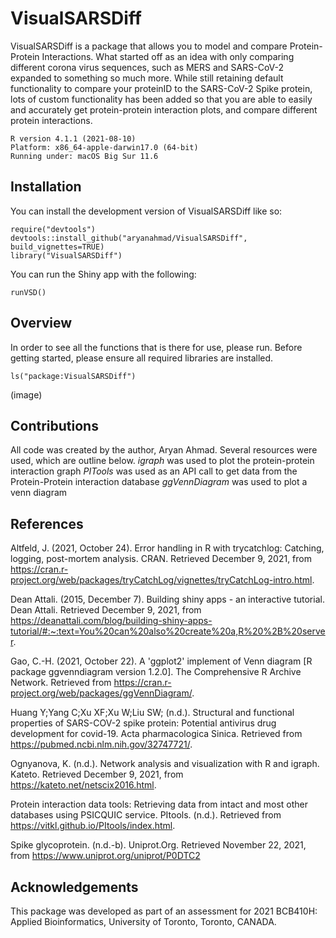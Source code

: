 
# VisualSARSDiff

<!-- badges: start -->
<!-- badges: end -->

VisualSARSDiff is a package that allows you to model and compare Protein-Protein Interactions. What started off as an idea with only comparing different corona virus sequences, such as MERS and SARS-CoV-2 expanded to something so much more. While still retaining default functionality to compare your proteinID  to the SARS-CoV-2 Spike protein, lots of custom functionality has been added so that you are able to easily and accurately get protein-protein interaction plots, and compare different protein interactions. 

```
R version 4.1.1 (2021-08-10)
Platform: x86_64-apple-darwin17.0 (64-bit)
Running under: macOS Big Sur 11.6
```

## Installation

You can install the development version of VisualSARSDiff like so:

```
require("devtools")
devtools::install_github("aryanahmad/VisualSARSDiff", build_vignettes=TRUE)
library("VisualSARSDiff")
```

You can run the Shiny app with the following:

```
runVSD()
```

## Overview

In order to see all the functions that is there for use, please run. 
Before getting started, please ensure all required libraries are installed. 

```
ls("package:VisualSARSDiff")
```

(image)

## Contributions

All code was created by the author, Aryan Ahmad.
Several resources were used, which are outline below.
*igraph* was used to plot the protein-protein interaction graph
*PITools* was used as an API call to get data from the Protein-Protein interaction database
*ggVennDiagram* was used to plot a venn diagram

## References

Altfeld, J. (2021, October 24). Error handling in R with trycatchlog: Catching, logging, post-mortem analysis. CRAN. Retrieved December 9, 2021, from https://cran.r-project.org/web/packages/tryCatchLog/vignettes/tryCatchLog-intro.html. 

Dean Attali. (2015, December 7). Building shiny apps - an interactive tutorial. Dean Attali. Retrieved December 9, 2021, from https://deanattali.com/blog/building-shiny-apps-tutorial/#:~:text=You%20can%20also%20create%20a,R%20%2B%20server. 

Gao, C.-H. (2021, October 22). A 'ggplot2' implement of Venn diagram [R package ggvenndiagram version 1.2.0]. The Comprehensive R Archive Network. Retrieved from https://cran.r-project.org/web/packages/ggVennDiagram/. 

Huang Y;Yang C;Xu XF;Xu W;Liu SW; (n.d.). Structural and functional properties of SARS-COV-2 spike protein: Potential antivirus drug development for covid-19. Acta pharmacologica Sinica. Retrieved from https://pubmed.ncbi.nlm.nih.gov/32747721/. 

Ognyanova, K. (n.d.). Network analysis and visualization with R and igraph. Kateto. Retrieved December 9, 2021, from https://kateto.net/netscix2016.html. 

Protein interaction data tools: Retrieving data from intact and most other databases using PSICQUIC service. PItools. (n.d.). Retrieved from https://vitkl.github.io/PItools/index.html. 

Spike glycoprotein. (n.d.-b). Uniprot.Org. Retrieved November 22, 2021, from https://www.uniprot.org/uniprot/P0DTC2


## Acknowledgements

This package was developed as part of an assessment for 2021
BCB410H: Applied Bioinformatics, University of Toronto, Toronto,
CANADA.
